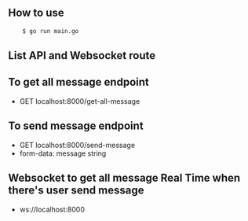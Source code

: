 ## How to use
```sh
    $ go run main.go
```

## List API and Websocket route

## To get all message endpoint
* GET localhost:8000/get-all-message

## To send message endpoint
* GET localhost:8000/send-message
* form-data: message string

## Websocket to get all message Real Time when there's user send message
* ws://localhost:8000
